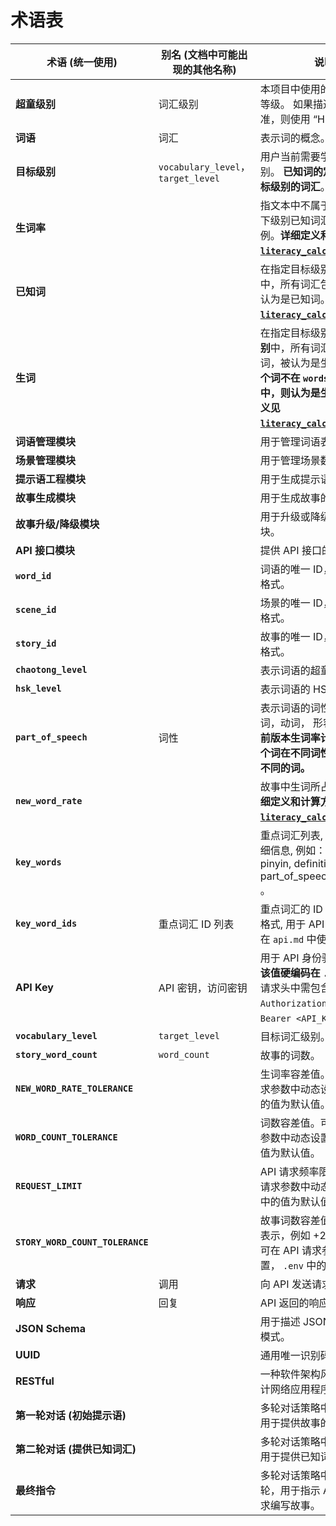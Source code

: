 # 术语表

| 术语 (统一使用)                  | 别名 (文档中可能出现的其他名称)     | 说明                                                                                                                                                                             |
| -------------------------------- | ----------------------------------- | -------------------------------------------------------------------------------------------------------------------------------------------------------------------------------- |
| **超童级别**                     | 词汇级别                            | 本项目中使用的自定义词汇等级。 如果描述 HSK 标准，则使用 “HSK 级别”。                                                                                                            |
| **词语**                         | 词汇                                | 表示词的概念。                                                                                                                                                                   |
| **目标级别**                     | `vocabulary_level`， `target_level` | 用户当前需要学习的词汇级别。 **已知词的定义不包含目标级别的词汇**。                                                                                                              |
| **生词率**                       |                                     | 指文本中不属于目标级别以下级别已知词汇的词的比例。**详细定义和计算方法见 [`literacy_calculation.md`](literacy_calculation.md)**。                                                                |
| **已知词**                       |                                     | 在指定目标级别**以下级别**中，所有词汇包含的词，被认为是已知词。**详细定义见 [`literacy_calculation.md`](literacy_calculation.md)**。                                                            |
| **生词**                         |                                     | 在指定目标级别**及其以下级别**中，所有词汇不包含的词，被认为是生词。 **如果一个词不在 `words.json` 文件中，则认为是生词**。**详细定义见 [`literacy_calculation.md`](literacy_calculation.md)**。 |
| **词语管理模块**                 |                                     | 用于管理词语表的模块。                                                                                                                                                           |
| **场景管理模块**                 |                                     | 用于管理场景数据的模块。                                                                                                                                                         |
| **提示语工程模块**               |                                     | 用于生成提示语的模块。                                                                                                                                                           |
| **故事生成模块**                 |                                     | 用于生成故事的模块。                                                                                                                                                             |
| **故事升级/降级模块**            |                                     | 用于升级或降级故事的模块。                                                                                                                                                       |
| **API 接口模块**                 |                                     | 提供 API 接口的模块。                                                                                                                                                            |
| **`word_id`**                    |                                     | 词语的唯一 ID，使用 UUID 格式。                                                                                                                                                  |
| **`scene_id`**                   |                                     | 场景的唯一 ID，使用 UUID 格式。                                                                                                                                                  |
| **`story_id`**                   |                                     | 故事的唯一 ID，使用 UUID 格式。                                                                                                                                                  |
| **`chaotong_level`**             |                                     | 表示词语的超童级别。                                                                                                                                                             |
| **`hsk_level`**                  |                                     | 表示词语的 HSK 级别。                                                                                                                                                            |
| **`part_of_speech`**             | 词性                                | 表示词语的词性, 例如：名词，动词， 形容词等。 **在当前版本生词率计算中，同一个词在不同词性下，应视为不同的词。**                                                                 |
| **`new_word_rate`**              |                                     | 故事中生词所占的比例。**详细定义和计算方法见 [`literacy_calculation.md`](literacy_calculation.md)**。                                                                                            |
| **`key_words`**                  |                                     | 重点词汇列表, 包含词语的详细信息, 例如： word, pinyin, definition, part_of_speech, example 。                                                                                    |
| **`key_word_ids`**               | 重点词汇 ID 列表                    | 重点词汇的 ID 列表, UUID 格式, 用于 API 请求参数。 在 `api.md` 中使用。                                                                                                          |
| **API Key**                      | API 密钥，访问密钥                  | 用于 API 身份验证的密钥，**该值硬编码在 `.env` 文件中**，请求头中需包含 `Authorization` 字段，值为 `Bearer <API_KEY>`。                                                          |
| **`vocabulary_level`**           | `target_level`                      | 目标词汇级别。                                                                                                                                                                   |
| **`story_word_count`**           | `word_count`                        | 故事的词数。                                                                                                                                                                     |
| **`NEW_WORD_RATE_TOLERANCE`**    |                                     | 生词率容差值。可在 API 请求参数中动态设置， `.env` 中的值为默认值。                                                                                                              |
| **`WORD_COUNT_TOLERANCE`**       |                                     | 词数容差值。可在 API 请求参数中动态设置， `.env` 中的值为默认值。                                                                                                                |
| **`REQUEST_LIMIT`**              |                                     | API 请求频率限制。可在 API 请求参数中动态设置， `.env` 中的值为默认值。                                                                                                          |
| **`STORY_WORD_COUNT_TOLERANCE`** |                                     | 故事词数容差值，用正负值表示，例如 +20 或者 -20, 可在 API 请求参数中动态设置， `.env` 中的值为默认值。                                                                           |
| **请求**                         | 调用                                | 向 API 发送请求。                                                                                                                                                                |
| **响应**                         | 回复                                | API 返回的响应。                                                                                                                                                                 |
| **JSON Schema**                  |                                     | 用于描述 JSON 数据结构的模式。                                                                                                                                                   |
| **UUID**                         |                                     | 通用唯一识别码。                                                                                                                                                                 |
| **RESTful**                      |                                     | 一种软件架构风格，用于设计网络应用程序。                                                                                                                                         |
| **第一轮对话 (初始提示语)**      |                                     | 多轮对话策略中的第一轮，用于提供故事的基本要求。                                                                                                                                 |
| **第二轮对话 (提供已知词汇)**    |                                     | 多轮对话策略中的第二轮，用于提供已知词汇列表。                                                                                                                                   |
| **最终指令**                     |                                     | 多轮对话策略中的最后一轮，用于指示 AI 根据所有要求编写故事。                                                                                                                     |